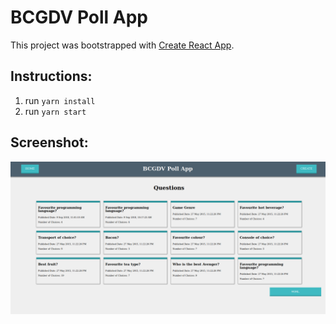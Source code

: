 # BCGDV Poll App

This project was bootstrapped with [Create React App](https://github.com/facebookincubator/create-react-app).


## Instructions:

1. run `yarn install`
2. run `yarn start`


## Screenshot:

![screenshot](https://raw.githubusercontent.com/AlaeddineMessadi/BCGDV-POLLS-APP/master/public/screenshot.png)
